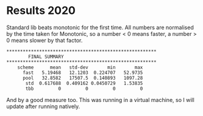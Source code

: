 # Results 2020

Standard lib beats monotonic for the first time. All numbers are normalised by the time taken for Monotonic, so a number < 0 means faster, a number > 0 means slower by that factor.

```
*******************************************************
		FINAL SUMMARY
*******************************************************
    scheme      mean   std-dev       min       max
      fast   5.19468   12.1203  0.224707   52.9735
      pool   32.8582   17507.5  0.140893   1097.28
       std  0.617688  0.409162 0.0450729   1.53835
       tbb         0         0         0         0
```

And by a good measure too. This was running in a virtual machine, so I will update after running natively.
